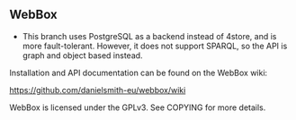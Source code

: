 ## WebBox

* This branch uses PostgreSQL as a backend instead of 4store, and is more fault-tolerant. However, it does not support SPARQL, so the API is graph and object based instead.


Installation and API documentation can be found on the WebBox wiki:

https://github.com/danielsmith-eu/webbox/wiki


WebBox is licensed under the GPLv3. See COPYING for more details.


